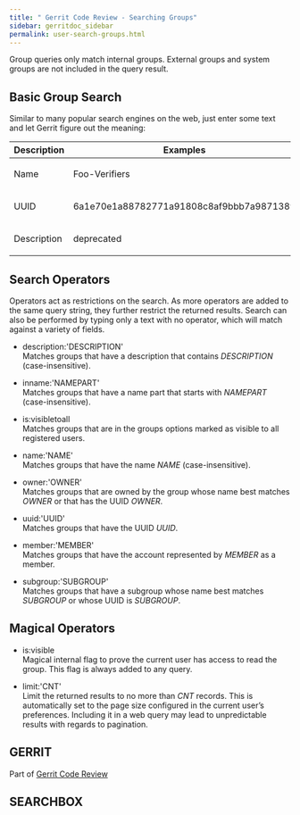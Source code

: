 ```yaml
---
title: " Gerrit Code Review - Searching Groups"
sidebar: gerritdoc_sidebar
permalink: user-search-groups.html
---
```

Group queries only match internal groups. External groups and system
groups are not included in the query result.

## Basic Group Search

Similar to many popular search engines on the web, just enter some text
and let Gerrit figure out the meaning:

<table>
<colgroup>
<col width="50%" />
<col width="50%" />
</colgroup>
<thead>
<tr class="header">
<th>Description</th>
<th>Examples</th>
</tr>
</thead>
<tbody>
<tr class="odd">
<td><p>Name</p></td>
<td><p>Foo-Verifiers</p></td>
</tr>
<tr class="even">
<td><p>UUID</p></td>
<td><p>6a1e70e1a88782771a91808c8af9bbb7a9871389</p></td>
</tr>
<tr class="odd">
<td><p>Description</p></td>
<td><p>deprecated</p></td>
</tr>
</tbody>
</table>

## Search Operators

Operators act as restrictions on the search. As more operators are added
to the same query string, they further restrict the returned results.
Search can also be performed by typing only a text with no operator,
which will match against a variety of fields.

  - description:'DESCRIPTION'  
    Matches groups that have a description that contains *DESCRIPTION*
    (case-insensitive).

  - inname:'NAMEPART'  
    Matches groups that have a name part that starts with *NAMEPART*
    (case-insensitive).

  - is:visibletoall  
    Matches groups that are in the groups options marked as visible to
    all registered users.

  - name:'NAME'  
    Matches groups that have the name *NAME* (case-insensitive).

  - owner:'OWNER'  
    Matches groups that are owned by the group whose name best matches
    *OWNER* or that has the UUID *OWNER*.

  - uuid:'UUID'  
    Matches groups that have the UUID *UUID*.

  - member:'MEMBER'  
    Matches groups that have the account represented by *MEMBER* as a
    member.

  - subgroup:'SUBGROUP'  
    Matches groups that have a subgroup whose name best matches
    *SUBGROUP* or whose UUID is *SUBGROUP*.

## Magical Operators

  - is:visible  
    Magical internal flag to prove the current user has access to read
    the group. This flag is always added to any query.

  - limit:'CNT'  
    Limit the returned results to no more than *CNT* records. This is
    automatically set to the page size configured in the current user’s
    preferences. Including it in a web query may lead to unpredictable
    results with regards to pagination.

## GERRIT

Part of [Gerrit Code Review](index.html)

## SEARCHBOX

